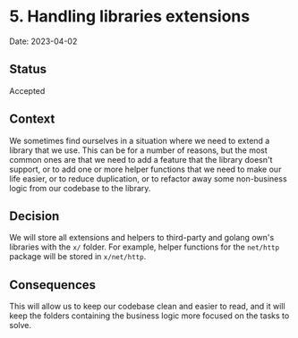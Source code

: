 # 5. Handling libraries extensions

Date: 2023-04-02

## Status

Accepted

## Context

We sometimes find ourselves in a situation where we need to extend a library that we use. This can be for a number of reasons, but the most common ones are that we need to add a feature that the library doesn't support, or to add one or more helper functions that we need to make our life easier, or to reduce duplication, or to refactor away some non-business logic from our codebase to the library.

## Decision

We will store all extensions and helpers to third-party and golang own's libraries with the `x/` folder. For example, helper functions for the `net/http` package will be stored in `x/net/http`.

## Consequences

This will allow us to keep our codebase clean and easier to read, and it will keep the folders containing the business logic more focused on the tasks to solve.
